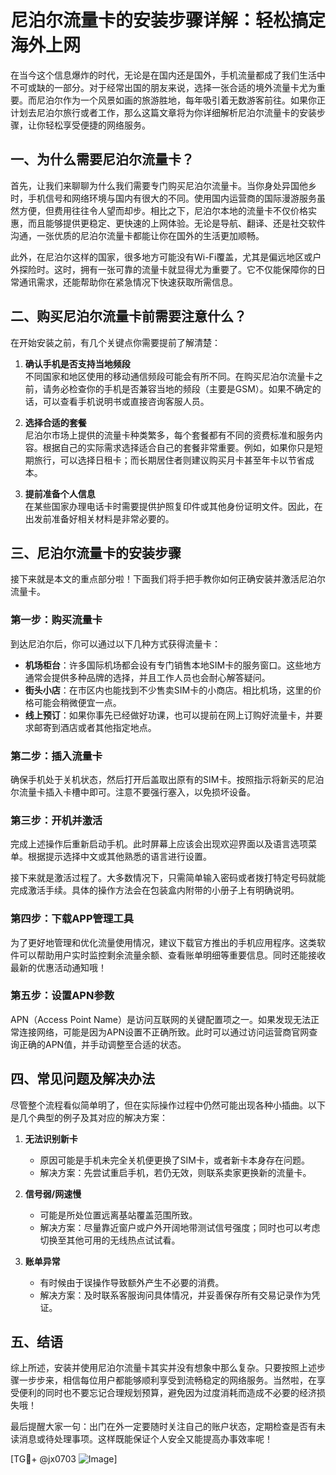 # 尼泊尔流量卡的安装步骤详解：轻松搞定海外上网

在当今这个信息爆炸的时代，无论是在国内还是国外，手机流量都成了我们生活中不可或缺的一部分。对于经常出国的朋友来说，选择一张合适的境外流量卡尤为重要。而尼泊尔作为一个风景如画的旅游胜地，每年吸引着无数游客前往。如果你正计划去尼泊尔旅行或者工作，那么这篇文章将为你详细解析尼泊尔流量卡的安装步骤，让你轻松享受便捷的网络服务。

## 一、为什么需要尼泊尔流量卡？

首先，让我们来聊聊为什么我们需要专门购买尼泊尔流量卡。当你身处异国他乡时，手机信号和网络环境与国内有很大的不同。使用国内运营商的国际漫游服务虽然方便，但费用往往令人望而却步。相比之下，尼泊尔本地的流量卡不仅价格实惠，而且能够提供更稳定、更快速的上网体验。无论是导航、翻译、还是社交软件沟通，一张优质的尼泊尔流量卡都能让你在国外的生活更加顺畅。

此外，在尼泊尔这样的国家，很多地方可能没有Wi-Fi覆盖，尤其是偏远地区或户外探险时。这时，拥有一张可靠的流量卡就显得尤为重要了。它不仅能保障你的日常通讯需求，还能帮助你在紧急情况下快速获取所需信息。

## 二、购买尼泊尔流量卡前需要注意什么？

在开始安装之前，有几个关键点你需要提前了解清楚：

1. **确认手机是否支持当地频段**  
   不同国家和地区使用的移动通信频段可能会有所不同。在购买尼泊尔流量卡之前，请务必检查你的手机是否兼容当地的频段（主要是GSM）。如果不确定的话，可以查看手机说明书或直接咨询客服人员。

2. **选择合适的套餐**  
   尼泊尔市场上提供的流量卡种类繁多，每个套餐都有不同的资费标准和服务内容。根据自己的实际需求选择适合自己的套餐非常重要。例如，如果你只是短期旅行，可以选择日租卡；而长期居住者则建议购买月卡甚至年卡以节省成本。

3. **提前准备个人信息**  
   在某些国家办理电话卡时需要提供护照复印件或其他身份证明文件。因此，在出发前准备好相关材料是非常必要的。

## 三、尼泊尔流量卡的安装步骤

接下来就是本文的重点部分啦！下面我们将手把手教你如何正确安装并激活尼泊尔流量卡。

### 第一步：购买流量卡
到达尼泊尔后，你可以通过以下几种方式获得流量卡：
- **机场柜台**：许多国际机场都会设有专门销售本地SIM卡的服务窗口。这些地方通常会提供多种品牌的选择，并且工作人员也会耐心解答疑问。
- **街头小店**：在市区内也能找到不少售卖SIM卡的小商店。相比机场，这里的价格可能会稍微便宜一点。
- **线上预订**：如果你事先已经做好功课，也可以提前在网上订购好流量卡，并要求邮寄到酒店或者其他指定地点。

### 第二步：插入流量卡
确保手机处于关机状态，然后打开后盖取出原有的SIM卡。按照指示将新买的尼泊尔流量卡插入卡槽中即可。注意不要强行塞入，以免损坏设备。

### 第三步：开机并激活
完成上述操作后重新启动手机。此时屏幕上应该会出现欢迎界面以及语言选项菜单。根据提示选择中文或其他熟悉的语言进行设置。

接下来就是激活过程了。大多数情况下，只需简单输入密码或者拨打特定号码就能完成激活手续。具体的操作方法会在包装盒内附带的小册子上有明确说明。

### 第四步：下载APP管理工具
为了更好地管理和优化流量使用情况，建议下载官方推出的手机应用程序。这类软件可以帮助用户实时监控剩余流量余额、查看账单明细等重要信息。同时还能接收最新的优惠活动通知哦！

### 第五步：设置APN参数
APN（Access Point Name）是访问互联网的关键配置项之一。如果发现无法正常连接网络，可能是因为APN设置不正确所致。此时可以通过访问运营商官网查询正确的APN值，并手动调整至合适的状态。

## 四、常见问题及解决办法

尽管整个流程看似简单明了，但在实际操作过程中仍然可能出现各种小插曲。以下是几个典型的例子及其对应的解决方案：

1. **无法识别新卡**
   - 原因可能是手机未完全关机便更换了SIM卡，或者新卡本身存在问题。
   - 解决方案：先尝试重启手机，若仍无效，则联系卖家更换新的流量卡。

2. **信号弱/网速慢**
   - 可能是所处位置远离基站覆盖范围所致。
   - 解决方案：尽量靠近窗户或户外开阔地带测试信号强度；同时也可以考虑切换至其他可用的无线热点试试看。

3. **账单异常**
   - 有时候由于误操作导致额外产生不必要的消费。
   - 解决方案：及时联系客服询问具体情况，并妥善保存所有交易记录作为凭证。

## 五、结语

综上所述，安装并使用尼泊尔流量卡其实并没有想象中那么复杂。只要按照上述步骤一步步来，相信每位用户都能够顺利享受到流畅稳定的网络服务。当然啦，在享受便利的同时也不要忘记合理规划预算，避免因为过度消耗而造成不必要的经济损失哦！

最后提醒大家一句：出门在外一定要随时关注自己的账户状态，定期检查是否有未读消息或待处理事项。这样既能保证个人安全又能提高办事效率呢！

[TG💪+ @jx0703 ![Image](https://github.com/user-attachments/assets/dbca1d08-cadb-493c-b0ec-ad6f7a83f270)]